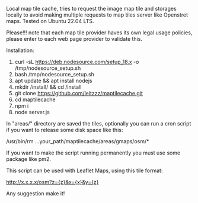 Local map tile cache, tries to request the image map tile and storages locally to avoid making multiple requests to map tiles server like Openstret maps. Tested on Ubuntu 22.04 LTS.

Please!!! note that each map tile provider haves its own legal usage policies, please enter to each web page provider to validate this.

Installation:

1. curl -sL https://deb.nodesource.com/setup_18.x -o /tmp/nodesource_setup.sh
2. bash /tmp/nodesource_setup.sh
3. apt update && apt install nodejs
4. mkdir /install/ && cd /install
5. git clone https://github.com/leitzzz/maptilecache.git
6. cd maptilecache
7. npm i
8. node server.js

In "areas/" directory are saved the tiles, optionally you can run a cron script if you want to release some disk space like this:

/usr/bin/rm ...your_path/maptilecache/areas/gmaps/osm/*

If you want to make the script running permanently you must use some package like pm2.

This script can be used with Leaflet Maps, using this tile format:

http://x.x.x.x/osm?z={z}&x={x}&y={z}

Any suggestion make it!

